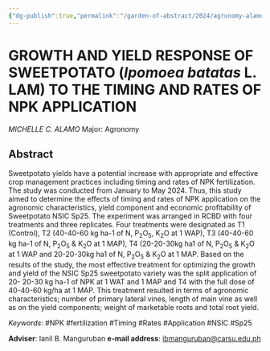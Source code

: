 ```yaml
---
{"dg-publish":true,"permalink":"/garden-of-abstract/2024/agronomy-alamo/","tags":["agron"],"created":"2024-05-23T14:31:37.762+08:00"}
---
```


# GROWTH AND YIELD RESPONSE OF SWEETPOTATO (***Ipomoea batatas*** L. LAM) TO THE TIMING AND RATES OF NPK APPLICATION
*MICHELLE C. ALAMO*
Major: Agronomy
## Abstract
Sweetpotato yields have a potential increase with appropriate and effective crop management practices including timing and rates of NPK fertilization. The study was conducted from January to May 2024. Thus, this study aimed to determine the effects of timing and rates of NPK application on the agronomic characteristics, yield component and economic profitability of Sweetpotato NSIC Sp25. The experiment was arranged in RCBD with four treatments and three replicates. Four treatments were designated as T1 (Control), T2 (40-40-60 kg ha-1 of N, P<sub>2</sub>O<sub>5</sub>, K<sub>2</sub>O at 1 WAP), T3 (40-40-60 kg ha-1 of N, P<sub>2</sub>O<sub>5</sub> & K<sub>2</sub>O at 1 MAP), T4 (20-20-30kg ha1 of N, P<sub>2</sub>O<sub>5</sub> & K<sub>2</sub>O at 1 WAP and 20-20-30kg ha1 of N, P<sub>2</sub>O<sub>5</sub> & K<sub>2</sub>O at 1 MAP. Based on the results of the study, the most effective treatment for optimizing the growth and yield of the NSIC Sp25 sweetpotato variety was the split application of 20- 20-30 kg ha-1 of NPK at 1 WAT and 1 MAP and T4 with the full dose of 40-40-60 kg/ha at 1 MAP. This treatment resulted in terms of agronomic characteristics; number of primary lateral vines, length of main vine as well as on the yield components; weight of marketable roots and total root yield.

*Keywords*: #NPK #fertilization #Timing #Rates #Application #NSIC #Sp25

**Adviser**: Ianil B. Manguruban
**e-mail address**: ibmanguruban@carsu.edu.ph